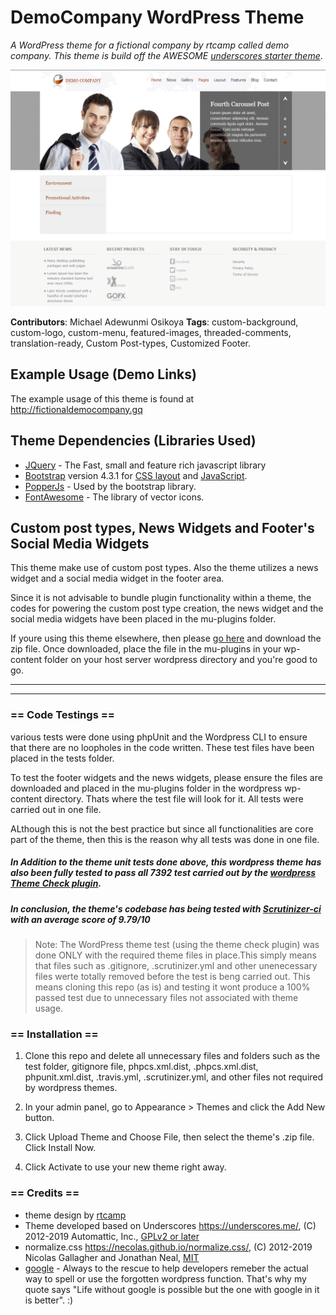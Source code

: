 # DemoCompany WordPress Theme
*A WordPress theme for a fictional company by rtcamp called demo company. This theme is build off the AWESOME [underscores starter theme](https://underscores.me)*.

![theme-screenshot](https://github.com/michaelAdewunmi/democompany/blob/master/screenshot.png)

**Contributors**: Michael Adewunmi Osikoya
**Tags**: custom-background, custom-logo, custom-menu, featured-images, threaded-comments, translation-ready, Custom Post-types, Customized Footer.


## Example Usage (Demo Links)
The example usage of this theme is found at http://fictionaldemocompany.gq


## Theme Dependencies (Libraries Used)
* [JQuery](https://jquery.com) - The Fast, small and feature rich javascript library
* [Bootstrap](https://getbootstrap.com) version 4.3.1 for [CSS layout](https://getbootstrap.com/docs/4.3/layout/overview) and [JavaScript](https://getbootstrap.com/docs/4.3/getting-started/javascript).
* [PopperJs](https://popper.js.org) - Used by the bootstrap library.
* [FontAwesome](https://fontawesome.com) - The library of vector icons.

## Custom post types, News Widgets and Footer's Social Media Widgets
This theme make use of custom post types. Also the theme utilizes a news widget and a social media widget in the footer area.

Since it is not advisable to bundle plugin functionality within a theme, the codes for powering the custom post type creation, the news widget and the social media widgets have been placed in the mu-plugins folder.

If youre using this theme elsewhere, then please [go here](https://www.dropbox.com/s/wo6va5erqb8vn90/mu-plugins.zip?dl=0) and download the zip file. Once downloaded, place the file in the mu-plugins in your wp-content folder on your host server wordpress directory and you're good to go.

***
***
### == Code Testings ==
various tests were done using phpUnit and the Wordpress CLI to ensure that there are no loopholes in the code written. These test files have been placed in the tests folder.

To test the footer widgets and the news widgets, please ensure the files are downloaded and placed in the mu-plugins folder in the wordpress wp-content directory. Thats where the test file will look for it. All tests were carried out in one file.

ALthough this is not the best practice but since all functionalities are core part of the theme, then this is the reason why all tests was done in one file.

##### In Addition to the theme unit tests done above, this wordpress theme has also been fully tested to pass all 7392 test carried out by the [wordpress Theme Check plugin](https://wordpress.org/plugins/theme-check/).

##### In conclusion, the theme's codebase has being tested with [Scrutinizer-ci](https://scrutinizer-ci.com) with an average score of 9.79/10


> Note: The WordPress theme test (using the theme check plugin) was done ONLY with the required theme files in place.This simply means that files such as .gitignore, .scrutinizer.yml and other unenecessary files werte totally removed before the test is beng carried out. This means cloning this repo (as is) and testing it wont produce a 100% passed test due to unnecessary files not associated with theme usage.


### == Installation ==
1. Clone this repo and delete all unnecessary files and folders such as the test folder, gitignore file, phpcs.xml.dist, .phpcs.xml.dist, phpunit.xml.dist, .travis.yml, .scrutinizer.yml, and other files not required by wordpress themes.

2. In your admin panel, go to Appearance > Themes and click the Add New button.

3. Click Upload Theme and Choose File, then select the theme's .zip file. Click Install Now.

4. Click Activate to use your new theme right away.


### == Credits ==
* theme design by [rtcamp](https://rtcamp.com)
* Theme developed based on Underscores https://underscores.me/, (C) 2012-2019 Automattic, Inc., [GPLv2 or later](https://www.gnu.org/licenses/gpl-2.0.html)
* normalize.css https://necolas.github.io/normalize.css/, (C) 2012-2019 Nicolas Gallagher and Jonathan Neal, [MIT](https://opensource.org/licenses/MIT)
* [google](https://google.com) - Always to the rescue to help developers remeber the actual way to spell or use the forgotten wordpress function. That's why my quote says "Life without google is possible but the one with google in it is better". :)


